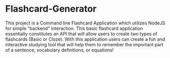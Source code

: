 # Flashcard-Generator
This project is a Command line Flashcard Application which utilizes NodeJS for simple "backend" interaction. This basic flashcard application essentially constitutes an API that will allow users to create two types of flashcards (Basic or Cloze). With this application users can create a fun and interactive studying tool that will help them to remember the important part of a sentence, vocabulary definitions, or equations!